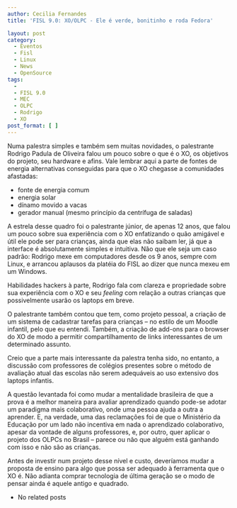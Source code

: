```yaml
---
author: Cecilia Fernandes
title: 'FISL 9.0: XO/OLPC - Ele é verde, bonitinho e roda Fedora'

layout: post
category:
  - Eventos
  - Fisl
  - Linux
  - News
  - OpenSource
tags:
  - 
  - FISL 9.0
  - MEC
  - OLPC
  - Rodrigo
  - XO
post_format: [ ]
---
```

Numa palestra simples e também sem muitas novidades, o palestrante Rodrigo Padula de Oliveira falou um pouco sobre o que é o XO, os objetivos do projeto, seu hardware e afins. Vale lembrar aqui a parte de fontes de energia alternativas conseguidas para que o XO chegasse a comunidades afastadas:

*   fonte de energia comum
*   energia solar
*   dínamo movido a vacas
*   gerador manual (mesmo princípio da centrífuga de saladas)

A estrela desse quadro foi o palestrante júnior, de apenas 12 anos, que falou um pouco sobre sua experiência com o XO enfatizando o quão amigável e útil ele pode ser para crianças, ainda que elas não saibam ler, já que a interface é absolutamente simples e intuitiva. Não que ele seja um caso padrão: Rodrigo mexe em computadores desde os 9 anos, sempre com Linux, e arrancou aplausos da platéia do FISL ao dizer que nunca mexeu em um Windows.

Habilidades hackers à parte, Rodrigo fala com clareza e propriedade sobre sua experiência com o XO e seu *feeling* com relação a outras crianças que possivelmente usarão os laptops em breve.

O palestrante também contou que tem, como projeto pessoal, a criação de um sistema de cadastrar tarefas para crianças – no estilo de um Moodle infantil, pelo que eu entendi. Também, a criação de add-ons para o browser do XO de modo a permitir compartilhamento de links interessantes de um determinado assunto.

Creio que a parte mais interessante da palestra tenha sido, no entanto, a discussão com professores de colégios presentes sobre o método de avaliação atual das escolas não serem adequáveis ao uso extensivo dos laptops infantis.

A questão levantada foi como mudar a mentalidade brasileira de que a prova é a melhor maneira para avaliar aprendizado quando pode-se adotar um paradigma mais colaborativo, onde uma pessoa ajuda a outra a aprender. E, na verdade, uma das reclamações foi de que o Ministério da Educação por um lado não incentiva em nada o aprendizado colaborativo, apesar da vontade de alguns professores, e, por outro, quer aplicar o projeto dos OLPCs no Brasil – parece ou não que alguém está ganhando com isso e não são as crianças.

Antes de investir num projeto desse nível e custo, deveríamos mudar a proposta de ensino para algo que possa ser adequado à ferramenta que o XO é. Não adianta comprar tecnologia de última geração se o modo de pensar ainda é aquele antigo e quadrado. 

*   No related posts

















